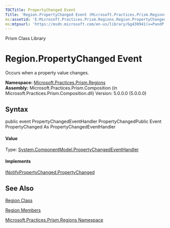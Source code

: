 ```yaml
---
TOCTitle: PropertyChanged Event
Title: 'Region.PropertyChanged Event (Microsoft.Practices.Prism.Regions)'
ms:assetid: 'E:Microsoft.Practices.Prism.Regions.Region.PropertyChanged'
ms:mtpsurl: 'https://msdn.microsoft.com/en-us/library/Gg430941(v=PandP.50)'
---
```


Prism Class Library

Region.PropertyChanged Event
================================

Occurs when a property value changes.

**Namespace:** [Microsoft.Practices.Prism.Regions](https://msdn.microsoft.com/n:microsoft.practices.prism.regions)
**Assembly:** Microsoft.Practices.Prism.Composition (in Microsoft.Practices.Prism.Composition.dll) Version: 5.0.0.0 (5.0.0.0)

## Syntax


<span id="syntaxToggle"></span>public event PropertyChangedEventHandler PropertyChangedPublic Event PropertyChanged As PropertyChangedEventHandler
#### Value

Type: [System.ComponentModel.PropertyChangedEventHandler](http://msdn2.microsoft.com/en-us/library/hyza7z75)
#### Implements

[INotifyPropertyChanged.PropertyChanged](http://msdn2.microsoft.com/en-us/library/ms133023)

See Also
--------


[Region Class](https://msdn.microsoft.com/t:microsoft.practices.prism.regions.region)

[Region Members](https://msdn.microsoft.com/allmembers.t:microsoft.practices.prism.regions.region)

[Microsoft.Practices.Prism.Regions Namespace](https://msdn.microsoft.com/n:microsoft.practices.prism.regions)
